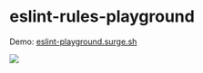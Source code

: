 # eslint-rules-playground

Demo: [eslint-playground.surge.sh](eslint-playground.surge.sh)

![](http://i.imgur.com/ajJ8osj.png)
